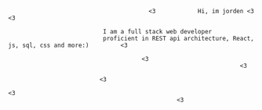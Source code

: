 
                                            <3            Hi, im jorden <3             <3

                               I am a full stack web developer
                               proficient in REST api architecture, React, js, sql, css and more:)         <3
                               
                                          <3
                                                                      <3
                               
                              <3
                                                                                            <3
                                                    <3                        
                               
                               
                              


